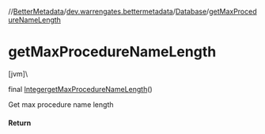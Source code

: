 //[BetterMetadata](../../../index.md)/[dev.warrengates.bettermetadata](../index.md)/[Database](index.md)/[getMaxProcedureNameLength](get-max-procedure-name-length.md)

# getMaxProcedureNameLength

[jvm]\

final [Integer](https://docs.oracle.com/javase/8/docs/api/java/lang/Integer.html)[getMaxProcedureNameLength](get-max-procedure-name-length.md)()

Get max procedure name length

#### Return
